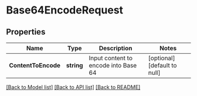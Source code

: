 # Base64EncodeRequest

## Properties
Name | Type | Description | Notes
------------ | ------------- | ------------- | -------------
**ContentToEncode** | **string** | Input content to encode into Base 64 | [optional] [default to null]

[[Back to Model list]](../README.md#documentation-for-models) [[Back to API list]](../README.md#documentation-for-api-endpoints) [[Back to README]](../README.md)


